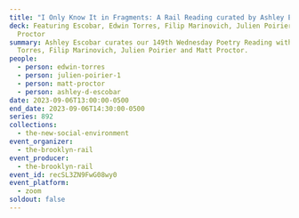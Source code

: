 ```yaml
---
title: "I Only Know It in Fragments: A Rail Reading curated by Ashley Escobar"
deck: Featuring Escobar, Edwin Torres, Filip Marinovich, Julien Poirier and Matt
  Proctor
summary: Ashley Escobar curates our 149th Wednesday Poetry Reading with Edwin
  Torres, Filip Marinovich, Julien Poirier and Matt Proctor.
people:
  - person: edwin-torres
  - person: julien-poirier-1
  - person: matt-proctor
  - person: ashley-d-escobar
date: 2023-09-06T13:00:00-0500
end_date: 2023-09-06T14:30:00-0500
series: 892
collections:
  - the-new-social-environment
event_organizer:
  - the-brooklyn-rail
event_producer:
  - the-brooklyn-rail
event_id: recSL3ZN9FwG08wy0
event_platform:
  - zoom
soldout: false
---
```

